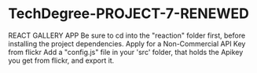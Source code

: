 # TechDegree-PROJECT-7-RENEWED
 REACT GALLERY APP
Be sure to cd into the "reaction" folder first, before installing the project dependencies.
Apply for a Non-Commercial API Key from flickr
Add a "config.js" file in your 'src' folder, that holds the Apikey you get from flickr, and export it.
